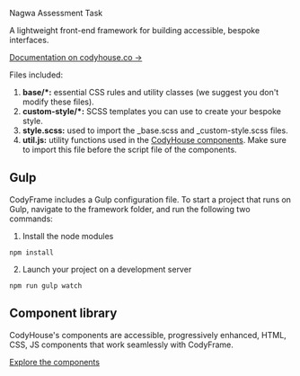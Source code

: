 Nagwa Assessment Task

A lightweight front-end framework for building accessible, bespoke interfaces.

[Documentation on codyhouse.co →](https://codyhouse.co/ds/get-started)

Files included:

1. **base/*:** essential CSS rules and utility classes (we suggest you don't modify these files).
2. **custom-style/*:** SCSS templates you can use to create your bespoke style.
3. **style.scss:** used to import the _base.scss and _custom-style.scss files.
4. **util.js:** utility functions used in the [CodyHouse components](https://codyhouse.co/ds/components). Make sure to import this file before the script file of the components.






## Gulp
CodyFrame includes a Gulp configuration file. To start a project that runs on Gulp, navigate to the framework folder, and run the following two commands:

1) Install the node modules

```
npm install
```

2) Launch your project on a development server

```
npm run gulp watch
```


## Component library

CodyHouse's components are accessible, progressively enhanced, HTML, CSS, JS components that work seamlessly with CodyFrame.

[Explore the components](https://codyhouse.co/ds/components)



